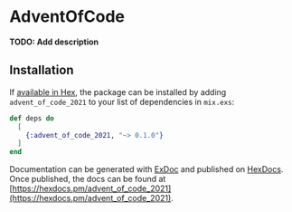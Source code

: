 # AdventOfCode

**TODO: Add description**

## Installation

If [available in Hex](https://hex.pm/docs/publish), the package can be installed
by adding `advent_of_code_2021` to your list of dependencies in `mix.exs`:

```elixir
def deps do
  [
    {:advent_of_code_2021, "~> 0.1.0"}
  ]
end
```

Documentation can be generated with [ExDoc](https://github.com/elixir-lang/ex_doc)
and published on [HexDocs](https://hexdocs.pm). Once published, the docs can
be found at [https://hexdocs.pm/advent_of_code_2021](https://hexdocs.pm/advent_of_code_2021).

